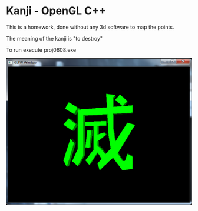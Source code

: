Kanji - OpenGL C++
=============================
This is a homework, done without any 3d
software to map the points.

The meaning of the kanji is "to destroy"

To run execute proj0608.exe

![alt tag](https://raw.githubusercontent.com/Tolumbas/kanji-cpp/master/preview.png)
